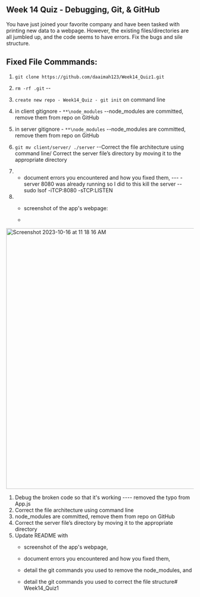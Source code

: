 ## Week 14 Quiz - Debugging, Git, & GitHub

You have just joined your favorite company and have been tasked with printing new data to a webpage. However, the existing files/directories are all jumbled up, and the code seems to have errors. Fix the bugs and sile structure. 

## Fixed File Commmands:

1. `git clone https://github.com/daaimah123/Week14_Quiz1.git` 

2. `rm -rf .git` --
3. `create new repo - Week14_Quiz - git init` on command line

4. in client gitignore  - `**\node_modules`   --node_modules are committed, remove them from repo on GitHub
5. in server gitignore  - `**\node_modules`   --node_modules are committed, remove them from repo on GitHub
6. `git mv client/server/ ./server`          --Correct the file architecture using command line/ Correct the server file’s directory by moving it to the appropriate directory
7.  - document errors you encountered and how you fixed them, ---  - server 8080 was already running so I did to this kill the server  -- sudo lsof -iTCP:8080 -sTCP:LISTEN
8.  - screenshot of the app's webpage:
  
    - 
      
<img width="699" alt="Screenshot 2023-10-16 at 11 18 16 AM" src="https://github.com/Technically-Teta/Week14_Quiz1/assets/52463043/ee503f86-4cf1-475b-9901-251b8afae9a9">


1. Debug the broken code so that it's working   ---- removed the typo from App.js
2. Correct the file architecture using command line
4. node_modules are committed, remove them from repo on GitHub
5. Correct the server file’s directory by moving it to the appropriate directory
6. Update README with
    - screenshot of the app's webpage, 
    - document errors you encountered and how you fixed them,
       
    - detail the git commands you used to remove the node_modules, and
    - detail the git commands you used to correct the file structure# Week14_Quiz1
